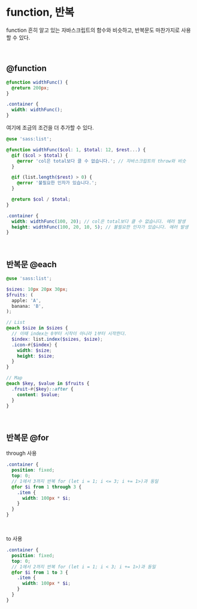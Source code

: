 # function, 반복

function 흔히 알고 있는 자바스크립트의 함수와 비슷하고, 반복문도 마찬가지로 사용할 수 있다.

<br>

## @function

```scss
@function widthFunc() {
  @return 200px;
}

.container {
  width: widthFunc();
}
```

여기에 조금의 조건을 더 추가할 수 있다.

```scss
@use 'sass:list';

@function widthFunc($col: 1, $total: 12, $rest...) {
  @if ($col > $total) {
    @error 'col은 total보다 클 수 없습니다.'; // 자바스크립트의 throw와 비슷
  }

  @if (list.length($rest) > 0) {
    @error '불필요한 인자가 있습니다.';
  }

  @return $col / $total;
}

.container {
  width: widthFunc(100, 20); // col은 total보다 클 수 없습니다. 에러 발생
  height: widthFunc(100, 20, 10, 5); // 불필요한 인자가 있습니다. 에러 발생
}
```

<br>

## 반복문 @each

```scss
@use 'sass:list';

$sizes: 10px 20px 30px;
$fruits: (
  apple: 'A',
  banana: 'B',
);

// List
@each $size in $sizes {
  // 이때 index는 0부터 시작이 아니라 1부터 시작한다.
  $index: list.index($sizes, $size);
  .icon-#{$index} {
    width: $size;
    height: $size;
  }
}

// Map
@each $key, $value in $fruits {
  .fruit-#{$key}::after {
    content: $value;
  }
}
```

<br>

## 반복문 @for

through 사용

```scss
.container {
  position: fixed;
  top: 0;
  // 1에서 3까지 반복 for (let i = 1; i <= 3; i += 1>)과 동일
  @for $i from 1 through 3 {
    .item {
      width: 100px * $i;
    }
  }
}
```

<br>

to 사용

```scss
.container {
  position: fixed;
  top: 0;
  // 1에서 2까지 반복 for (let i = 1; i < 3; i += 1>)과 동일
  @for $i from 1 to 3 {
    .item {
      width: 100px * $i;
    }
  }
}
```
